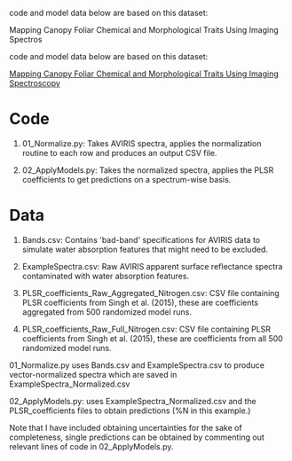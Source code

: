 code and model data below are based on this dataset:


Mapping Canopy Foliar Chemical and Morphological Traits Using Imaging Spectros

code and model data below are based on this dataset:


[Mapping Canopy Foliar Chemical and Morphological Traits Using Imaging Spectroscopy](https://ecosis.org/#result/04c69525-8f44-4f76-9732-2e66857cf8f6)

# Code

1. 01_Normalize.py: Takes AVIRIS spectra, applies the normalization routine to each row and produces an output CSV file.

2. 02_ApplyModels.py: Takes the normalized spectra, applies the PLSR coefficients to get predictions on a spectrum-wise basis.


# Data

1. Bands.csv: Contains 'bad-band' specifications for AVIRIS data to simulate water absorption features that might need to be excluded.

2. ExampleSpectra.csv: Raw AVIRIS apparent surface reflectance spectra contaminated with water absorption features.

3. PLSR_coefficients_Raw_Aggregated_Nitrogen.csv: CSV file containing PLSR coefficients from Singh et al. (2015), these are coefficients aggregated from 500 randomized model runs.

4. PLSR_coefficients_Raw_Full_Nitrogen.csv: CSV file containing PLSR coefficients from Singh et al. (2015), these are coefficients from all 500 randomized model runs.


01_Normalize.py uses Bands.csv and ExampleSpectra.csv to produce vector-normalized spectra which are saved in ExampleSpectra_Normalized.csv


02_ApplyModels.py: uses ExampleSpectra_Normalized.csv and the PLSR_coefficients files to obtain predictions (%N in this example.)


Note that I have included obtaining uncertainties for the sake of completeness, single predictions can be obtained by commenting out relevant lines of code in 02_ApplyModels.py.
